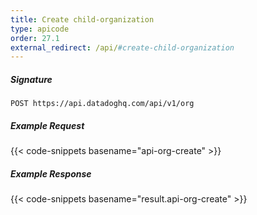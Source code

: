```yaml
---
title: Create child-organization
type: apicode
order: 27.1
external_redirect: /api/#create-child-organization
---
```


##### Signature
`POST https://api.datadoghq.com/api/v1/org`
##### Example Request
{{< code-snippets basename="api-org-create" >}}
##### Example Response
{{< code-snippets basename="result.api-org-create" >}}
